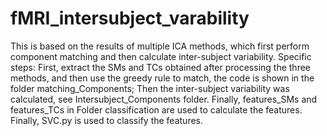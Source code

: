 # fMRI_intersubject_varability
This is based on the results of multiple ICA methods, which first perform component matching and then calculate inter-subject variability.
Specific steps: First, extract the SMs and TCs obtained after processing the three methods, and then use the greedy rule to match, the code is shown in the folder matching_Components;
Then the inter-subject variability was calculated, see Intersubject_Components folder.
Finally, features_SMs and features_TCs in Folder classification are used to calculate the features. Finally, SVC.py is used to classify the features.

